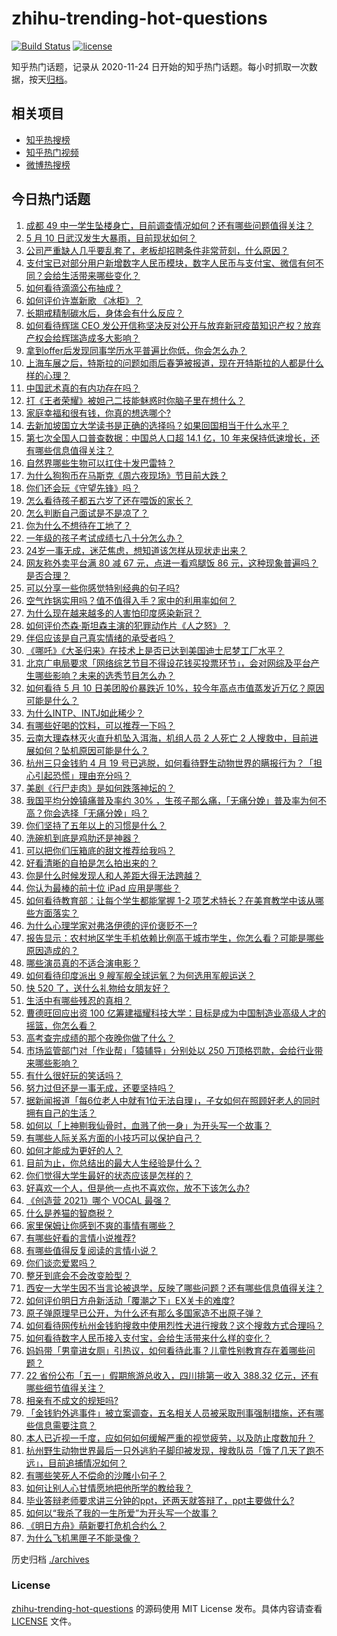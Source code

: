 # zhihu-trending-hot-questions

[![Build Status](https://github.com/justjavac/zhihu-trending-hot-questions/workflows/ci/badge.svg?branch=master)](https://github.com/justjavac/zhihu-trending-hot-questions/actions)
[![license](https://img.shields.io/github/license/justjavac/zhihu-trending-hot-questions)](https://github.com/justjavac/zhihu-trending-hot-questions/blob/master/LICENSE)

知乎热门话题，记录从 2020-11-24 日开始的知乎热门话题。每小时抓取一次数据，按天[归档](./archives)。

## 相关项目

- [知乎热搜榜](https://github.com/justjavac/zhihu-trending-top-search)
- [知乎热门视频](https://github.com/justjavac/zhihu-trending-hot-video)
- [微博热搜榜](https://github.com/justjavac/weibo-trending-hot-search)

## 今日热门话题

<!-- BEGIN -->
<!-- 最后更新时间 Tue May 11 2021 10:36:14 GMT+0800 (China Standard Time) -->

1. [成都 49
   中一学生坠楼身亡，目前调查情况如何？还有哪些问题值得关注？](https://www.zhihu.com/question/458690995)
2. [5 月 10 日武汉发生大暴雨，目前现状如何？](https://www.zhihu.com/question/458694221)
3. [公司严重缺人几乎要乱套了，老板却招聘条件非常苛刻，什么原因？](https://www.zhihu.com/question/458077938)
4. [支付宝已对部分用户新增数字人民币模块，数字人民币与支付宝、微信有何不同？会给生活带来哪些变化？](https://www.zhihu.com/question/458640901)
5. [如何看待滴滴公布抽成？](https://www.zhihu.com/question/458266748)
6. [如何评价许嵩新歌 《冰柜》？](https://www.zhihu.com/question/458749554)
7. [长期戒精制碳水后，身体会有什么反应？](https://www.zhihu.com/question/368157736)
8. [如何看待辉瑞 CEO
   发公开信称坚决反对公开与放弃新冠疫苗知识产权？放弃产权会给辉瑞造成多大影响？](https://www.zhihu.com/question/458516995)
9. [拿到offer后发现同事学历水平普遍比你低，你会怎么办？](https://www.zhihu.com/question/453425750)
10. [上海车展之后，特斯拉的问题如雨后春笋被报道，现在开特斯拉的人都是什么样的心理？](https://www.zhihu.com/question/458585086)
11. [中国武术真的有内功存在吗？](https://www.zhihu.com/question/29086555)
12. [打《王者荣耀》被妲己二技能魅惑时你脑子里在想什么？](https://www.zhihu.com/question/455738970)
13. [家庭幸福和很有钱，你真的想选哪个?](https://www.zhihu.com/question/455357456)
14. [去新加坡国立大学读书是正确的选择吗？如果回国相当于什么水平？](https://www.zhihu.com/question/415399401)
15. [第七次全国人口普查数据：中国总人口超 14.1 亿，10
    年来保持低速增长，还有哪些信息值得关注？](https://www.zhihu.com/question/458811096)
16. [自然界哪些生物可以扛住十发巴雷特？](https://www.zhihu.com/question/458544903)
17. [为什么狗狗币在马斯克《周六夜现场》节目前大跌？](https://www.zhihu.com/question/458505263)
18. [你们还会玩《守望先锋》吗？](https://www.zhihu.com/question/458654100)
19. [怎么看待孩子都五六岁了还在喂饭的家长？](https://www.zhihu.com/question/458623234)
20. [怎么判断自己面试是不是凉了？](https://www.zhihu.com/question/267849861)
21. [你为什么不想待在工地了？](https://www.zhihu.com/question/278592510)
22. [一年级的孩子考试成绩七八十分怎么办？](https://www.zhihu.com/question/423393543)
23. [24岁一事无成，迷茫焦虑，想知道该怎样从现状走出来？](https://www.zhihu.com/question/334364126)
24. [网友称外卖平台满 80 减 67 元，点进一看鸡腿饭 86
    元，这种现象普遍吗？是否合理？](https://www.zhihu.com/question/458657073)
25. [可以分享一些你感觉特别经典的句子吗?](https://www.zhihu.com/question/456133524)
26. [空气炸锅实用吗？值不值得入手？家中的利用率如何？](https://www.zhihu.com/question/60108615)
27. [为什么现在越来越多的人害怕印度感染新冠？](https://www.zhihu.com/question/384288033)
28. [如何评价杰森·斯坦森主演的犯罪动作片《人之怒》？](https://www.zhihu.com/question/457101926)
29. [伴侣应该是自己真实情绪的承受者吗？](https://www.zhihu.com/question/302561314)
30. [《哪吒》《大圣归来》在技术上是否已达到美国迪士尼梦工厂水平？](https://www.zhihu.com/question/389058916)
31. [北京广电局要求「网络综艺节目不得设花钱买投票环节」，会对网综及平台产生哪些影响？未来的选秀节目怎么办？](https://www.zhihu.com/question/458698135)
32. [如何看待 5 月 10 日美团股价暴跌近
    10%，较今年高点市值蒸发近万亿？原因可能是什么？](https://www.zhihu.com/question/458673613)
33. [为什么INTP、INTJ如此稀少？](https://www.zhihu.com/question/357147669)
34. [有哪些好喝的饮料，可以推荐一下吗？](https://www.zhihu.com/question/278942720)
35. [云南大理森林灭火直升机坠入洱海，机组人员 2 人死亡 2
    人搜救中，目前进展如何？坠机原因可能是什么？](https://www.zhihu.com/question/458664094)
36. [杭州三只金钱豹 4 月 19
    号已逃脱，如何看待野生动物世界的瞒报行为？「担心引起恐慌」理由充分吗？](https://www.zhihu.com/question/458565862)
37. [美剧《行尸走肉》是如何跌落神坛的？](https://www.zhihu.com/question/300658142)
38. [我国平均分娩镇痛普及率约 30%
    ，生孩子那么痛，「无痛分娩」普及率为何不高？你会选择「无痛分娩」吗？](https://www.zhihu.com/question/458562621)
39. [你们坚持了五年以上的习惯是什么？](https://www.zhihu.com/question/439042496)
40. [洗碗机到底是鸡肋还是神器？](https://www.zhihu.com/question/336267047)
41. [可以把你们压箱底的甜文推荐给我吗？](https://www.zhihu.com/question/339160762)
42. [好看清晰的自拍是怎么拍出来的？](https://www.zhihu.com/question/267598322)
43. [你是什么时候发现人和人差距大得无法跨越？](https://www.zhihu.com/question/28087919)
44. [你认为最棒的前十位 iPad 应用是哪些？](https://www.zhihu.com/question/34453138)
45. [如何看待教育部：让每个学生都能掌握 1-2
    项艺术特长？在美育教学中该从哪些方面落实？](https://www.zhihu.com/question/458077269)
46. [为什么心理学家对弗洛伊德的评价褒贬不一?](https://www.zhihu.com/question/458001165)
47. [报告显示：农村地区学生手机依赖比例高于城市学生，你怎么看？可能是哪些原因造成的？](https://www.zhihu.com/question/458628261)
48. [哪些演员真的不适合演电影？](https://www.zhihu.com/question/451042144)
49. [如何看待印度派出 9 艘军舰全球运氧？为何选用军舰运送？](https://www.zhihu.com/question/458210866)
50. [快 520 了，送什么礼物给女朋友好？](https://www.zhihu.com/question/323989785)
51. [生活中有哪些残忍的真相？](https://www.zhihu.com/question/63894266)
52. [曹德旺回应出资 100
    亿筹建福耀科技大学：目标是成为中国制造业高级人才的摇篮，你怎么看？](https://www.zhihu.com/question/458657914)
53. [高考查完成绩的那个夜晚你做了什么？](https://www.zhihu.com/question/455878400)
54. [市场监管部门对「作业帮」「猿辅导」分别处以 250
    万顶格罚款，会给行业带来哪些影响？](https://www.zhihu.com/question/458641505)
55. [有什么很好玩的笑话吗？](https://www.zhihu.com/question/447424141)
56. [努力过但还是一事无成，还要坚持吗？](https://www.zhihu.com/question/458113819)
57. [据新闻报道「每6位老人中就有1位无法自理」，子女如何在照顾好老人的同时拥有自己的生活？](https://www.zhihu.com/question/458666699)
58. [如何以「上神剔我仙骨时，血溅了他一身」为开头写一个故事？](https://www.zhihu.com/question/435874686)
59. [有哪些人际关系方面的小技巧可以保护自己？](https://www.zhihu.com/question/36343659)
60. [如何才能成为更好的人？](https://www.zhihu.com/question/311751275)
61. [目前为止，你总结出的最大人生经验是什么？](https://www.zhihu.com/question/313830485)
62. [你们觉得大学生最好的状态应该是怎样的？](https://www.zhihu.com/question/446765433)
63. [好喜欢一个人，但是他一点也不喜欢你，放不下该怎么办?](https://www.zhihu.com/question/457804417)
64. [《创造营 2021》哪个 VOCAL 最强？](https://www.zhihu.com/question/456380340)
65. [什么是养猫的智商税？](https://www.zhihu.com/question/445480922)
66. [家里保姆让你感到不爽的事情有哪些？](https://www.zhihu.com/question/20554063)
67. [有哪些好看的言情小说推荐?](https://www.zhihu.com/question/378704818)
68. [有哪些值得反复阅读的言情小说？](https://www.zhihu.com/question/356734446)
69. [你们谈恋爱累吗？](https://www.zhihu.com/question/399471584)
70. [整牙到底会不会改变脸型？](https://www.zhihu.com/question/29078408)
71. [西安一大学生因不当言论被退学，反映了哪些问题？还有哪些信息值得关注？](https://www.zhihu.com/question/458572630)
72. [如何评价明日方舟新活动「覆潮之下」EX关卡的难度?](https://www.zhihu.com/question/458535466)
73. [原子弹原理早已公开，为什么还有那么多国家造不出原子弹？](https://www.zhihu.com/question/435554563)
74. [如何看待网传杭州金钱豹搜救中使用烈性犬进行搜救？这个搜救方式合理吗？](https://www.zhihu.com/question/458486742)
75. [如何看待数字人民币接入支付宝，会给生活带来什么样的变化？](https://www.zhihu.com/question/458629505)
76. [妈妈带「男童进女厕」引热议，如何看待此事？儿童性别教育存在着哪些问题？](https://www.zhihu.com/question/458384181)
77. [22 省份公布「五一」假期旅游总收入，四川排第一收入 388.32
    亿元，还有哪些细节值得关注？](https://www.zhihu.com/question/458345276)
78. [相亲有不成文的规矩吗?](https://www.zhihu.com/question/453068049)
79. [「金钱豹外逃事件」被立案调查，五名相关人员被采取刑事强制措施，还有哪些信息需要注意？](https://www.zhihu.com/question/458665171)
80. [本人已近视一千度，应如何如何缓解严重的视觉疲劳，以及防止度数加升？](https://www.zhihu.com/question/450542654)
81. [杭州野生动物世界最后一只外逃豹子脚印被发现，搜救队员「饿了几天了跑不远」，目前追捕情况如何？](https://www.zhihu.com/question/458634493)
82. [有哪些笑死人不偿命的沙雕小句子？](https://www.zhihu.com/question/446274242)
83. [如何让别人心甘情愿地把他所学的教给我？](https://www.zhihu.com/question/38714506)
84. [毕业答辩老师要求讲三分钟的ppt，还两天就答辩了，ppt主要做什么?](https://www.zhihu.com/question/391921734)
85. [如何以“我杀了我的一生所爱”为开头写一个故事？](https://www.zhihu.com/question/454995390)
86. [《明日方舟》萌新要打危机合约么？](https://www.zhihu.com/question/428838411)
87. [为什么飞机黑匣子不能录像？](https://www.zhihu.com/question/458343049)

<!-- END -->

历史归档 [./archives](./archives)

### License

[zhihu-trending-hot-questions](https://github.com/justjavac/zhihu-trending-hot-questions)
的源码使用 MIT License 发布。具体内容请查看 [LICENSE](./LICENSE) 文件。
